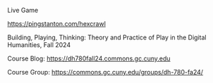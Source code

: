 Live Game

https://pingstanton.com/hexcrawl

Building, Playing, Thinking: Theory and Practice of Play in the Digital Humanities, Fall 2024

Course Blog: https://dh780fall24.commons.gc.cuny.edu

Course Group: https://commons.gc.cuny.edu/groups/dh-780-fa24/
